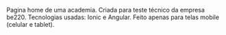 Pagina home de uma academia.
Criada para teste técnico da empresa be220.
Tecnologias usadas: Ionic e Angular.
Feito apenas para telas mobile (celular e tablet).
